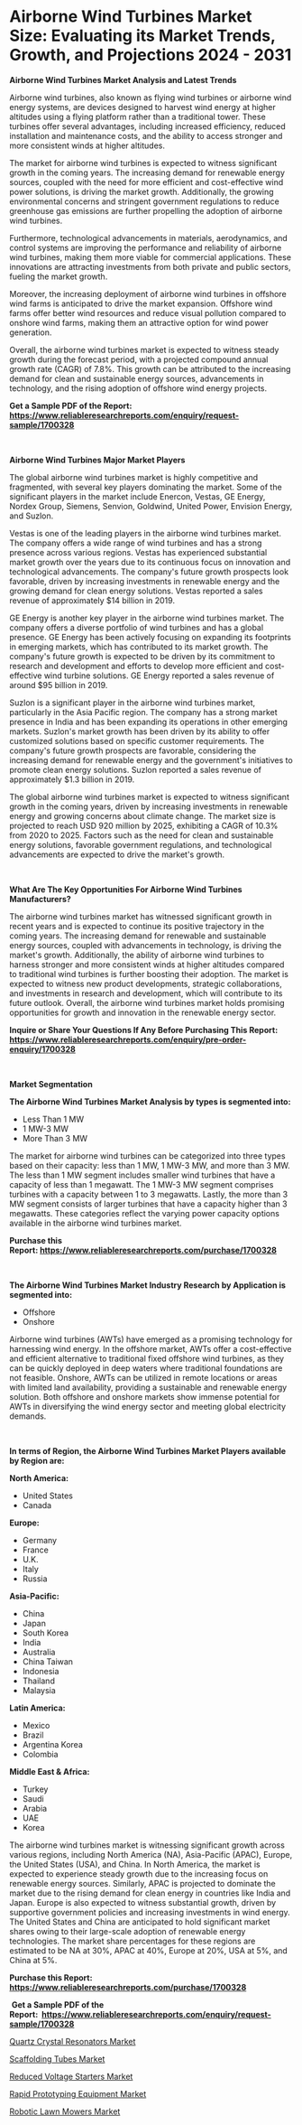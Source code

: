 <p><h1>Airborne Wind Turbines Market Size: Evaluating its Market Trends, Growth, and Projections 2024 - 2031</h1></p><p><strong>Airborne Wind Turbines Market Analysis and Latest Trends</strong></p>
<p><p>Airborne wind turbines, also known as flying wind turbines or airborne wind energy systems, are devices designed to harvest wind energy at higher altitudes using a flying platform rather than a traditional tower. These turbines offer several advantages, including increased efficiency, reduced installation and maintenance costs, and the ability to access stronger and more consistent winds at higher altitudes.</p><p>The market for airborne wind turbines is expected to witness significant growth in the coming years. The increasing demand for renewable energy sources, coupled with the need for more efficient and cost-effective wind power solutions, is driving the market growth. Additionally, the growing environmental concerns and stringent government regulations to reduce greenhouse gas emissions are further propelling the adoption of airborne wind turbines.</p><p>Furthermore, technological advancements in materials, aerodynamics, and control systems are improving the performance and reliability of airborne wind turbines, making them more viable for commercial applications. These innovations are attracting investments from both private and public sectors, fueling the market growth.</p><p>Moreover, the increasing deployment of airborne wind turbines in offshore wind farms is anticipated to drive the market expansion. Offshore wind farms offer better wind resources and reduce visual pollution compared to onshore wind farms, making them an attractive option for wind power generation.</p><p>Overall, the airborne wind turbines market is expected to witness steady growth during the forecast period, with a projected compound annual growth rate (CAGR) of 7.8%. This growth can be attributed to the increasing demand for clean and sustainable energy sources, advancements in technology, and the rising adoption of offshore wind energy projects.</p></p>
<p><strong>Get a Sample PDF of the Report:&nbsp; <a href="https://www.reliableresearchreports.com/enquiry/request-sample/1700328">https://www.reliableresearchreports.com/enquiry/request-sample/1700328</a></strong></p>
<p>&nbsp;</p>
<p><strong>Airborne Wind Turbines Major Market Players</strong></p>
<p><p>The global airborne wind turbines market is highly competitive and fragmented, with several key players dominating the market. Some of the significant players in the market include Enercon, Vestas, GE Energy, Nordex Group, Siemens, Senvion, Goldwind, United Power, Envision Energy, and Suzlon.</p><p>Vestas is one of the leading players in the airborne wind turbines market. The company offers a wide range of wind turbines and has a strong presence across various regions. Vestas has experienced substantial market growth over the years due to its continuous focus on innovation and technological advancements. The company's future growth prospects look favorable, driven by increasing investments in renewable energy and the growing demand for clean energy solutions. Vestas reported a sales revenue of approximately $14 billion in 2019.</p><p>GE Energy is another key player in the airborne wind turbines market. The company offers a diverse portfolio of wind turbines and has a global presence. GE Energy has been actively focusing on expanding its footprints in emerging markets, which has contributed to its market growth. The company's future growth is expected to be driven by its commitment to research and development and efforts to develop more efficient and cost-effective wind turbine solutions. GE Energy reported a sales revenue of around $95 billion in 2019.</p><p>Suzlon is a significant player in the airborne wind turbines market, particularly in the Asia Pacific region. The company has a strong market presence in India and has been expanding its operations in other emerging markets. Suzlon's market growth has been driven by its ability to offer customized solutions based on specific customer requirements. The company's future growth prospects are favorable, considering the increasing demand for renewable energy and the government's initiatives to promote clean energy solutions. Suzlon reported a sales revenue of approximately $1.3 billion in 2019.</p><p>The global airborne wind turbines market is expected to witness significant growth in the coming years, driven by increasing investments in renewable energy and growing concerns about climate change. The market size is projected to reach USD 920 million by 2025, exhibiting a CAGR of 10.3% from 2020 to 2025. Factors such as the need for clean and sustainable energy solutions, favorable government regulations, and technological advancements are expected to drive the market's growth.</p></p>
<p>&nbsp;</p>
<p><strong>What Are The Key Opportunities For Airborne Wind Turbines Manufacturers?</strong></p>
<p><p>The airborne wind turbines market has witnessed significant growth in recent years and is expected to continue its positive trajectory in the coming years. The increasing demand for renewable and sustainable energy sources, coupled with advancements in technology, is driving the market's growth. Additionally, the ability of airborne wind turbines to harness stronger and more consistent winds at higher altitudes compared to traditional wind turbines is further boosting their adoption. The market is expected to witness new product developments, strategic collaborations, and investments in research and development, which will contribute to its future outlook. Overall, the airborne wind turbines market holds promising opportunities for growth and innovation in the renewable energy sector.</p></p>
<p><strong>Inquire or Share Your Questions If Any Before Purchasing This Report: <a href="https://www.reliableresearchreports.com/enquiry/pre-order-enquiry/1700328">https://www.reliableresearchreports.com/enquiry/pre-order-enquiry/1700328</a></strong></p>
<p>&nbsp;</p>
<p><strong>Market Segmentation</strong></p>
<p><strong>The Airborne Wind Turbines Market Analysis by types is segmented into:</strong></p>
<p><ul><li>Less Than 1 MW</li><li>1 MW-3 MW</li><li>More Than 3 MW</li></ul></p>
<p><p>The market for airborne wind turbines can be categorized into three types based on their capacity: less than 1 MW, 1 MW-3 MW, and more than 3 MW. The less than 1 MW segment includes smaller wind turbines that have a capacity of less than 1 megawatt. The 1 MW-3 MW segment comprises turbines with a capacity between 1 to 3 megawatts. Lastly, the more than 3 MW segment consists of larger turbines that have a capacity higher than 3 megawatts. These categories reflect the varying power capacity options available in the airborne wind turbines market.</p></p>
<p><strong>Purchase this Report:&nbsp;<a href="https://www.reliableresearchreports.com/purchase/1700328">https://www.reliableresearchreports.com/purchase/1700328</a></strong></p>
<p>&nbsp;</p>
<p><strong>The Airborne Wind Turbines Market Industry Research by Application is segmented into:</strong></p>
<p><ul><li>Offshore</li><li>Onshore</li></ul></p>
<p><p>Airborne wind turbines (AWTs) have emerged as a promising technology for harnessing wind energy. In the offshore market, AWTs offer a cost-effective and efficient alternative to traditional fixed offshore wind turbines, as they can be quickly deployed in deep waters where traditional foundations are not feasible. Onshore, AWTs can be utilized in remote locations or areas with limited land availability, providing a sustainable and renewable energy solution. Both offshore and onshore markets show immense potential for AWTs in diversifying the wind energy sector and meeting global electricity demands.</p></p>
<p>&nbsp;</p>
<p><strong>In terms of Region, the Airborne Wind Turbines Market Players available by Region are:</strong></p>
<p>
    <p> <strong> North America: </strong>
        <ul>
            <li>United States</li>
            <li>Canada</li>
        </ul>
        </p> 
    <p> <strong> Europe: </strong>
        <ul>
            <li>Germany</li>
            <li>France</li>
            <li>U.K.</li>
            <li>Italy</li>
            <li>Russia</li>
        </ul>
        </p> 
    <p> <strong> Asia-Pacific: </strong>
        <ul>
            <li>China</li>
            <li>Japan</li>
            <li>South Korea</li>
            <li>India</li>
            <li>Australia</li>
            <li>China Taiwan</li>
            <li>Indonesia</li>
            <li>Thailand</li>
            <li>Malaysia</li>
        </ul>
        </p> 
    <p> <strong> Latin America: </strong>
        <ul>
            <li>Mexico</li>
            <li>Brazil</li>
            <li>Argentina Korea</li>
            <li>Colombia</li>
        </ul>
        </p> 
    <p> <strong> Middle East & Africa: </strong>
        <ul>
            <li>Turkey</li>
            <li>Saudi</li>
            <li>Arabia</li>
            <li>UAE</li>
            <li>Korea</li>
        </ul>
    </p>
    </p>
<p><p>The airborne wind turbines market is witnessing significant growth across various regions, including North America (NA), Asia-Pacific (APAC), Europe, the United States (USA), and China. In North America, the market is expected to experience steady growth due to the increasing focus on renewable energy sources. Similarly, APAC is projected to dominate the market due to the rising demand for clean energy in countries like India and Japan. Europe is also expected to witness substantial growth, driven by supportive government policies and increasing investments in wind energy. The United States and China are anticipated to hold significant market shares owing to their large-scale adoption of renewable energy technologies. The market share percentages for these regions are estimated to be NA at 30%, APAC at 40%, Europe at 20%, USA at 5%, and China at 5%.</p></p>
<p><strong>Purchase this Report: <a href="https://www.reliableresearchreports.com/purchase/1700328">https://www.reliableresearchreports.com/purchase/1700328</a></strong></p>
<p>&nbsp;<strong>Get a Sample PDF of the Report:&nbsp;&nbsp;<a href="https://www.reliableresearchreports.com/enquiry/request-sample/1700328">https://www.reliableresearchreports.com/enquiry/request-sample/1700328</a></strong></p>
<p><strong></strong></p>
<p><p><a href="https://github.com/bmorecock/Market-Research-Report-List-1/blob/main/quartz-crystal-resonators-market.md">Quartz Crystal Resonators Market</a></p><p><a href="https://github.com/mohamedbakry57/Market-Research-Report-List-1/blob/main/scaffolding-tubes-market.md">Scaffolding Tubes Market</a></p><p><a href="https://github.com/laholand/Market-Research-Report-List-1/blob/main/reduced-voltage-starters-market.md">Reduced Voltage Starters Market</a></p><p><a href="https://github.com/angelajermaine/Market-Research-Report-List-1/blob/main/rapid-prototyping-equipment-market.md">Rapid Prototyping Equipment Market</a></p><p><a href="https://github.com/sougarounis/Market-Research-Report-List-1/blob/main/robotic-lawn-mowers-market.md">Robotic Lawn Mowers Market</a></p></p>